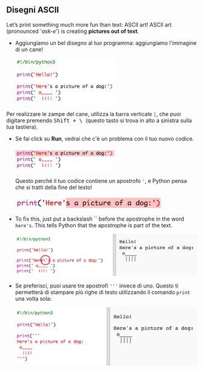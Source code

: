 ## Disegni ASCII

Let’s print something much more fun than text: ASCII art! ASCII art (pronounced '*ask-e*') is creating **pictures out of text**.

+ Aggiungiamo un bel disegno al tuo programma: aggiungiamo l'immagine di un cane!
    
    ![screenshot](images/me-dog.png)

Per realizzare le zampe del cane, utilizza la barra verticale `|`, che puoi digitare premendo <kbd>Shift + \ </kbd> (questo tasto si trova in alto a sinistra sulla tua tastiera).

+ Se fai click su **Run**, vedrai che c'è un problema con il tuo nuovo codice.
    
    ![screenshot](images/me-dog-bug.png)
    
    Questo perché il tuo codice contiene un apostrofo `'`, e Python pensa che si tratti della fine del testo!
    
    ![screenshot](images/me-dog-quote.png)

+ To fix this, just put a backslash `` before the apostrophe in the word `here's`. This tells Python that the apostrophe is part of the text.
    
    ![screenshot](images/me-dog-bug-fix.png)

+ Se preferisci, puoi usare tre apostrofi `'''` invece di uno. Questo ti permetterà di stampare più righe di testo utilizzando il comando `print` una volta sola:
    
    ![screenshot](images/me-dog-triple-quote.png)